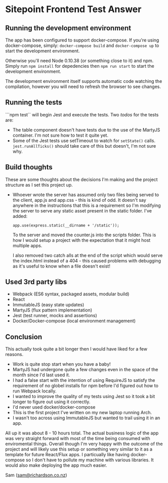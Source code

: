 # Sitepoint Frontend Test Answer

## Running the development environment

The app has been configured to support docker-compose. If you're using docker-compose, simply: ```docker-compose build``` and ```docker-compose up``` to start the development environment.

Otherwise you'll need Node 0.10.38 (or something close to it) and npm. Simply run ```npm install``` for depedencies then ```npm run start``` to start the development environment.

The development environment itself supports automatic code watching the compilation, however you will need to refresh the browser to see changes.

## Running the tests

```npm test`` will begin Jest and execute the tests. Two _todos_ for the tests are:

* The table component doesn't have tests due to the use of the MartyJS container. I'm not sure how to test it quite yet.
* Some of the Jest tests use setTimeout to watch for ```setState()``` calls. ```jest.runAllTicks()``` should take care of this but doesn't, I'm not sure why.

## Build thoughts

These are some thoughts about the decisions I'm making and the project structure as I set this project up.

* Whoever wrote the server has assumed only two files being served to the client, app.js and app.css - this is kind of odd. It doesn't say anywhere in the instructions that this is a requirement so I'm modifying the server to serve any static asset present in the static folder. I've added:

    ```app.use(express.static(__dirname + '/static'));```

    To the server and moved the counter.js into the scripts folder. This is how I would setup a project with the expectation that it might host multiple apps.

    I also removed two catch alls at the end of the script which would serve the index.html instead of a 404 - this caused problems with debugging as it's useful to know when a file doesn't exist!

## Used 3rd party libs

* Webpack (ES6 syntax, packaged assets, modular build)
* React
* ImmutableJS (easy state updates)
* MartyJS (flux pattern implementation)
* Jest (test runner, mocks and assertions)
* Docker/Docker-compose (local environment management)

## Conclusion

This actually took quite a bit longer then I would have liked for a few reasons.

- Work is quite stop start when you have a baby!
- MartyJS had undergone quite a few changes even in the space of the month since I'd last used it.
- I had a false start with the intention of using RequireJS to satisfy the requirement of no globel installs for npm before I'd figured out how to run Webpack locally.
- I wanted to improve the quality of my tests using Jest so it took a bit longer to figure out using it correctly.
- I'd never used docker/docker-compose
- This is the first project I've written on my new laptop running Arch.
- I wasn't too across using ImmutableJS but wanted to trail using it in an app.

All up it was about 8 - 10 hours total. The actual business logic of the app was very straight forward with most of the time being consumed with enviromental things. Overall though I'm very happy with the outcome of the project and will likely use this setup or something very similar to it as a template for future React/Flux apps. I particually like having docker-compose so I don't have to pollute my machine with various libraries. It would also make deploying the app much easier.

Sam (sam@richardson.co.nz)
